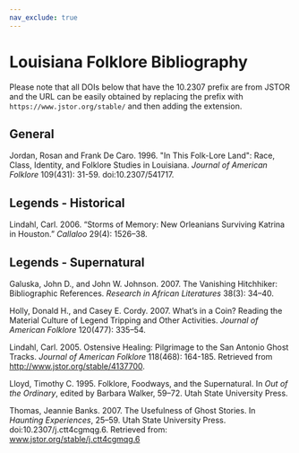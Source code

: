 ```yaml
---
nav_exclude: true
---
```


# Louisiana Folklore Bibliography

Please note that all DOIs below that have the 10.2307 prefix are from JSTOR and the URL can be easily obtained by replacing the prefix with `https://www.jstor.org/stable/` and then adding the extension.


## General

Jordan, Rosan and Frank De Caro. 1996. "In This Folk-Lore Land": Race, Class, Identity, and Folklore Studies in Louisiana. _Journal of American Folklore_ 109(431): 31-59. doi:10.2307/541717.


## Legends - Historical

Lindahl, Carl. 2006. “Storms of Memory: New Orleanians Surviving Katrina in Houston.” _Callaloo_ 29(4): 1526–38.


## Legends - Supernatural

Galuska, John D., and John W. Johnson. 2007. The Vanishing Hitchhiker: Bibliographic References. _Research in African Literatures_ 38(3): 34–40.

Holly, Donald H., and Casey E. Cordy. 2007. What’s in a Coin? Reading the Material Culture of Legend Tripping and Other Activities. _Journal of American Folklore_ 120(477): 335–54.

Lindahl, Carl. 2005. Ostensive Healing: Pilgrimage to the San Antonio Ghost Tracks.  _Journal of American Folklore_ 118(468): 164-185. Retrieved from http://www.jstor.org/stable/4137700.

Lloyd, Timothy C. 1995. Folklore, Foodways, and the Supernatural. In _Out of the Ordinary_, edited by Barbara Walker, 59–72. Utah State University Press.

Thomas, Jeannie Banks. 2007. The Usefulness of Ghost Stories. In _Haunting Experiences_, 25–59. Utah State University Press. doi:10.2307/j.ctt4cgmqg.6. Retrieved from: www.jstor.org/stable/j.ctt4cgmqg.6
